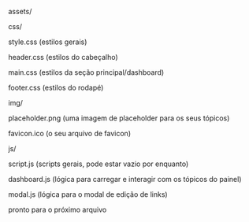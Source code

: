 assets/

css/

style.css (estilos gerais)

header.css (estilos do cabeçalho)

main.css (estilos da seção principal/dashboard)

footer.css (estilos do rodapé)

img/

placeholder.png (uma imagem de placeholder para os seus tópicos)

favicon.ico (o seu arquivo de favicon)

js/

script.js (scripts gerais, pode estar vazio por enquanto)

dashboard.js (lógica para carregar e interagir com os tópicos do painel)

modal.js (lógica para o modal de edição de links)


pronto para o próximo arquivo